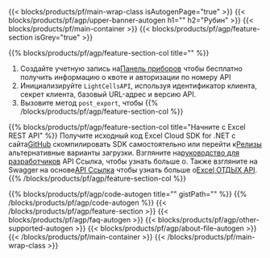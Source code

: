 ﻿---
title:
description: Облачные API и SDK для защиты Microsoft Excel и OpenOffice Calc. Зашифруйте локальные таблицы паролем с помощью облака Cells API.
url: /ru/ruby/export/export/
---
{{< blocks/products/pf/main-wrap-class isAutogenPage="true" >}}
{{< blocks/products/pf/agp/upper-banner-autogen h1="" h2="Рубин" >}}
{{< blocks/products/pf/main-container >}}
{{< blocks/products/pf/agp/feature-section isGrey="true" >}}

{{% blocks/products/pf/agp/feature-section-col title="" %}}
1.  Создайте учетную запись на<a href="https://dashboard.aspose.cloud/">Панель приборов</a> чтобы бесплатно получить информацию о квоте и авторизации по номеру API
1. Инициализируйте ```LightCellsAPI```, используя идентификатор клиента, секрет клиента, базовый URL-адрес и версию API.
1.  Вызовите метод ```post_export```, чтобы
{{% /blocks/products/pf/agp/feature-section-col %}}

{{% blocks/products/pf/agp/feature-section-col title="Начните с Excel REST API" %}}
 Получите исходный код Excel Cloud SDK for .NET с сайта[GitHub](https://github.com/aspose-cells-cloud/aspose-cells-cloud-ruby) скомпилировать SDK самостоятельно или перейти к[Релизы](https://github.com/aspose-cells-cloud/aspose-cells-cloud-ruby/releases) альтернативные варианты загрузки.
 Взгляните на[руководство для разработчиков](https://docs.aspose.cloud/cells/developer-guide/) API Ссылка, чтобы узнать больше о[]().
 Также взгляните на Swagger на основе[API Ссылка](https://apireference.aspose.cloud/cells/#/LightCells/PostExport) чтобы узнать больше о[Excel ОТДЫХ API](https://products.aspose.cloud/cells/curl/).
{{% /blocks/products/pf/agp/feature-section-col %}}

{{% blocks/products/pf/agp/code-autogen title="" gistPath="" %}}
{{% /blocks/products/pf/agp/code-autogen %}}
{{< /blocks/products/pf/agp/feature-section >}}
{{< blocks/products/pf/agp/faq-autogen >}}
{{< blocks/products/pf/agp/other-supported-autogen >}}
{{< blocks/products/pf/agp/about-file-autogen >}}
{{< /blocks/products/pf/main-container >}}
{{< /blocks/products/pf/main-wrap-class >}}
